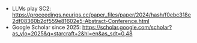 * LLMs play SC2: https://proceedings.neurips.cc/paper_files/paper/2024/hash/f0ebc318e2df08360b2df559e81602e5-Abstract-Conference.html
* Google Scholar since 2025: https://scholar.google.com/scholar?as_ylo=2025&q=starcraft+2&hl=en&as_sdt=0,48